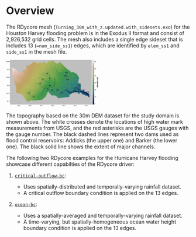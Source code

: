 # Overview

The RDycore mesh (`Turning_30m_with_z.updated.with_sidesets.exo`) for the
Houston Harvey flooding problem is in the Exodus II format and consist of
2,926,532 grid cells. The mesh also includes a single edge sideset that
is includes 13 (`=num_side_ss1`) edges, which are identified by `elem_ss1` and
`side_ss1` in the mesh file.


<img src="houston-domain.jpg" width="50%" height="50%">

The topography based on the 30m DEM dataset for the study domain is shown above.
The white crosses denote the locations of high water mark measurements from USGS,
and the red asterisks are the USGS gauges with the gauge number. The black dashed
lines represent two dams used as flood control reservoirs: Addicks (the upper one)
and Barker (the lower one). The black solid line shows the extent of major channels.

The following two RDycore examples for the Hurricane Harvey flooding showcase
different capabilties of the RDycore driver:

1. [`critical-outflow-bc`](critical-outflow-bc/harvey-critical-outflow-bc.md):
    - Uses spatially-distributed and temporally-varying rainfall dataset.
    - A critical outflow boundary condition is applied on the 13 edges.

2. [`ocean-bc`](ocean-bc/harvey-ocean-bc.md):
    - Uses a spatially-averaged and temporally-varying rainfall dataset.
    - A time-varying, but spatially-homogeneous ocean water height boundary
      condition is applied on the 13 edges.

